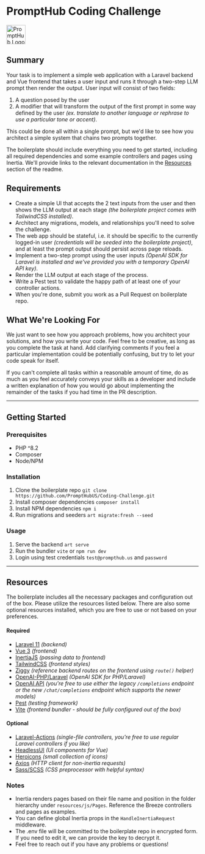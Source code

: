 # PromptHub Coding Challenge

<img alt="PromptHub Logo" src="https://prompthub-assets.nyc3.cdn.digitaloceanspaces.com/prompthub-logo.png" style="height: 50px; width: auto;" />


## Summary

Your task is to implement a simple web application with a Laravel backend and Vue frontend that takes a user input and runs it through a two-step LLM prompt then render the output. User input will consist of two fields:

1. A question posed by the user
2. A modifier that will transform the output of the first prompt in some way defined by the user _(ex. translate to another language or rephrase to use a particular tone or accent)_.

This could be done all within a single prompt, but we'd like to see how you architect a simple system that chains two prompts together.

The boilerplate should include everything you need to get started, including all required dependencies and some example controllers and pages using Inertia. We'll provide links to the relevant documentation in
the [Resources](#resources) section of the readme.


## Requirements

- Create a simple UI that accepts the 2 text inputs from the user and then shows the LLM output at each stage _(the boilerplate project comes with TailwindCSS installed)_.
- Architect any migrations, models, and relationships you'll need to solve the challenge.
- The web app should be stateful, i.e. it should be specific to the currently logged-in user _(credentials will be seeded into the boilerplate project)_, and at least the prompt output should persist across page reloads.
- Implement a two-step prompt using the user inputs _(OpenAI SDK for Laravel is installed and we've provided you with a temporary OpenAI API key)_.
- Render the LLM output at each stage of the process.
- Write a Pest test to validate the happy path of at least one of your controller actions.
- When you're done, submit you work as a Pull Request on boilerplate repo.

## What We're Looking For

We just want to see how you approach problems, how you architect your solutions, and how you write your code. Feel free to be creative, as long as you complete the task at hand. Add clarifying comments if you feel a
particular implementation could be potentially confusing, but try to let your code speak for itself.

If you can't complete all tasks within a reasonable amount of time, do as much as you feel accurately conveys your skills as a developer and include a written explanation of how you would go about implementing the
remainder of the tasks if you had time in the PR description.


---

## Getting Started

### Prerequisites

- PHP ^8.2
- Composer
- Node/NPM

### Installation

1. Clone the boilerplate repo `git clone https://github.com/PromptHubUS/Coding-Challenge.git`
2. Install composer dependencies `composer install`
3. Install NPM dependencies `npm i`
4. Run migrations and seeders `art migrate:fresh --seed`

### Usage

1. Serve the backend `art serve`
2. Run the bundler `vite` or `npm run dev`
3. Login using test credentials `test@prompthub.us` and `password`

---

## Resources

The boilerplate includes all the necessary packages and configuration out of the box. Please utilize the resources listed below. There are also some optional resources installed, which you are free to use or not based on
your preferences.

#### Required

- [Laravel 11](https://laravel.com/docs/11.x) _(backend)_
- [Vue 3](https://vuejs.org/guide/introduction.html) _(frontend)_
- [InertiaJS](https://inertiajs.com/) _(passing data to frontend)_
- [TailwindCSS](https://tailwindcss.com/docs/utility-first) _(frontend styles)_
- [Ziggy](https://github.com/tighten/ziggy) _(reference backend routes on the frontend using `route()` helper)_
- [OpenAI-PHP/Laravel](https://github.com/openai-php/laravel) _(OpenAI SDK for PHP/Laravel)_
- [OpenAI API](https://platform.openai.com/docs/api-reference/chat/create) _(you're free to use either the legacy `/completions` endpoint or the new `/chat/completions` endpoint which supports the newer models)_
- [Pest](https://pestphp.com/docs/installation) _(testing framework)_
- [Vite](https://vitejs.dev/config/) _(frontend bundler - should be fully configured out of the box)_

#### Optional

- [Laravel-Actions](https://www.laravelactions.com/) _(single-file controllers, you're free to use regular Laravel controllers if you like)_
- [HeadlessUI](https://headlessui.com/v1/vue) _(UI components for Vue)_
- [Heroicons](https://heroicons.dev/) _(small collection of icons)_
- [Axios](https://axios-http.com/docs/example) _(HTTP client for non-inertia requests)_
- [Sass/SCSS](https://sass-lang.com/documentation/syntax/) _(CSS preprocessor with helpful syntax)_

### Notes

- Inertia renders pages based on their file name and position in the folder hierarchy under `resources/js/Pages`. Reference the Breeze controllers and pages as examples.
- You can define global Inertia props in the `HandleInertiaRequest` middleware.
- The .env file will be committed to the boilerplate repo in encrypted form. If you need to edit it, we can provide the key to decrypt it.
- Feel free to reach out if you have any problems or questions!
